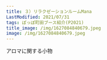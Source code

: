 ```yaml
---
title: ３）リラクゼーションルームMana
LastModified: 2021/07/31
tags: ぽっぽ町田ブース紹介(P2021)
title_image: /img/1627084840679.jpeg
image: /img/1627084840679.jpeg
---
```

アロマに関する小物
